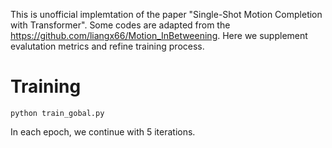 This is unofficial implemtation of the paper "Single-Shot Motion Completion with Transformer". Some codes are adapted from the https://github.com/liangx66/Motion_InBetweening. Here we supplement evalutation metrics and refine training process. 

# Training

```python train_gobal.py```

In each epoch, we continue with 5 iterations.


